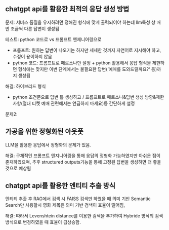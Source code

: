## chatgpt api를 활용한 최적의 응답 생성 방법

문제: 서비스 품질을 유지하려면 정해진 형식에 맞게 출력되어야 하는데 llm특성 상 매번 조금씩 다른 답변이 생성됨

테스트: python 코드로 vs 프롬프트 엔제니어링으로

- 프롬프트: 원하는 답변이 나오기는 하지만 세세한 것까지 자연어로 지시해야 하고, 수정이 용이하지 않음
- python 코드: 프롬프트로 페르소나만 설정 + python 활용해서 응답 형식을 제한하면 형식에는 맞지만 이번 단계에서는 불필요한 답변(‘예매를 도와드릴까요?‘ 등)까지 생성됨

해결: 하이브리드 형식

- python 조건문으로 답변 틀 생성하고 / 프롬프트로 페르소나&답변 생성 방향&제한사항(절대 티켓 예매 관련해서는 언급하지 마세요)등 간단하게 설정

문제2:

## 가공을 위한 정형화된 아웃풋

LLM을 활용한 응답에서 정형화의 문제가 있음.

해결: 구체적인 프롬프트 엔지니어링을 통해 응답의 정형화 가능하였지만 아쉬운 점이 존재하였으며, 추후 structured outputs기능을 통해 고정된 답변을 생성하면 더 좋을 것으로 예상됨

## chatgpt api를 활용한 엔티티 추출 방식

엔티티 추출 후 RAG에서 검색 시 FAISS 검색만 하였을 때 의미 기반 Semantic Search만 사용할시 영화 제목은 의미 기반 검색이 효율이 떨어짐,

해결: 따라서 Levenshtein distance를 이용한 검색을 추가하여 Hybride 방식의 검색 방식으로 변경하였을 때 효율이 급상승함.